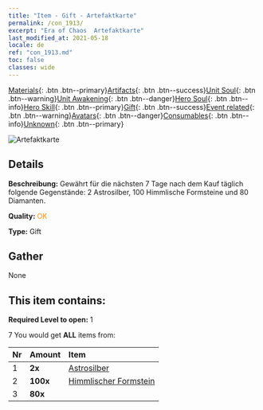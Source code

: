 ```yaml
---
title: "Item - Gift - Artefaktkarte"
permalink: /con_1913/
excerpt: "Era of Chaos  Artefaktkarte"
last_modified_at: 2021-05-18
locale: de
ref: "con_1913.md"
toc: false
classes: wide
---
```

 [Materials](/ItemsDE/){: .btn .btn--primary}[Artifacts](/ItemsDE/Artifacts/){: .btn .btn--success}[Unit Soul](/ItemsDE/UnitSoul/){: .btn .btn--warning}[Unit Awakening](/ItemsDE/UnitAwakening/){: .btn .btn--danger}[Hero Soul](/ItemsDE/HeroSoul/){: .btn .btn--info}[Hero Skill](/ItemsDE/HeroSkill/){: .btn .btn--primary}[Gift](/ItemsDE/Gift/){: .btn .btn--success}[Event related](/ItemsDE/Events/){: .btn .btn--warning}[Avatars](/ItemsDE/Avatars/){: .btn .btn--danger}[Consumables](/ItemsDE/Consumables/){: .btn .btn--info}[Unknown](/ItemsDE/Unknown/){: .btn .btn--primary}

 ![Artefaktkarte](/images/t/i_907494.png)

## Details
 **Beschreibung:** Gewährt für die nächsten 7 Tage nach dem Kauf täglich folgende Gegenstände: 2 Astrosilber, 100 Himmlische Formsteine und 80 Diamanten.

 **Quality:** <span style="color: #FF8C00">OK</span>

 **Type:** Gift

## Gather

  None

## This item contains:

 **Required Level to open:** 1

 7 You would get **ALL** items  from:

  | Nr | Amount |     Item    |
  |:---|:-------|:------------|
  | 1 |  **2x** | [Astrosilber](/ItemsDE/con_969/) |  | 
  | 2 |  **100x** | [Himmlischer Formstein](/ItemsDE/art_188/) |  | 
  | 3 |  **80x** | <i class="fas fa-gem"/> |  | 
